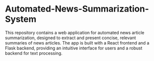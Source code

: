 # Automated-News-Summarization-System
This repository contains a web application for automated news article summarization, designed to extract and present concise, relevant summaries of news articles. The app is built with a React frontend and a Flask backend, providing an intuitive interface for users and a robust backend for text processing.
